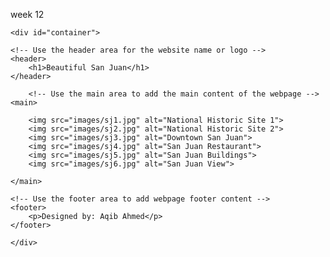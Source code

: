 week 12
<!DOCTYPE html>
<!-- Aqib Ahmed, Today's Date 02/03/21 -->
<html lang="en">
<head>
	<link rel="stylesheet" href="css/applystyles06.css">
	<title>San Juan</title>
	<meta charset="utf-8">
	<meta name="viewport" content="width=device-width, initial-scale=1"> 
</head>
<body>

	<div id="container">

	<!-- Use the header area for the website name or logo -->
	<header>
		<h1>Beautiful San Juan</h1>
	</header>
	
		<!-- Use the main area to add the main content of the webpage -->
	<main>
	
		<img src="images/sj1.jpg" alt="National Historic Site 1">
		<img src="images/sj2.jpg" alt="National Historic Site 2">
		<img src="images/sj3.jpg" alt="Downtown San Juan">
		<img src="images/sj4.jpg" alt="San Juan Restaurant">
		<img src="images/sj5.jpg" alt="San Juan Buildings">
		<img src="images/sj6.jpg" alt="San Juan View">
	
	</main>

	<!-- Use the footer area to add webpage footer content -->
	<footer>
		<p>Designed by: Aqib Ahmed</p>
	</footer>

	</div>
	
</body>
</html>
